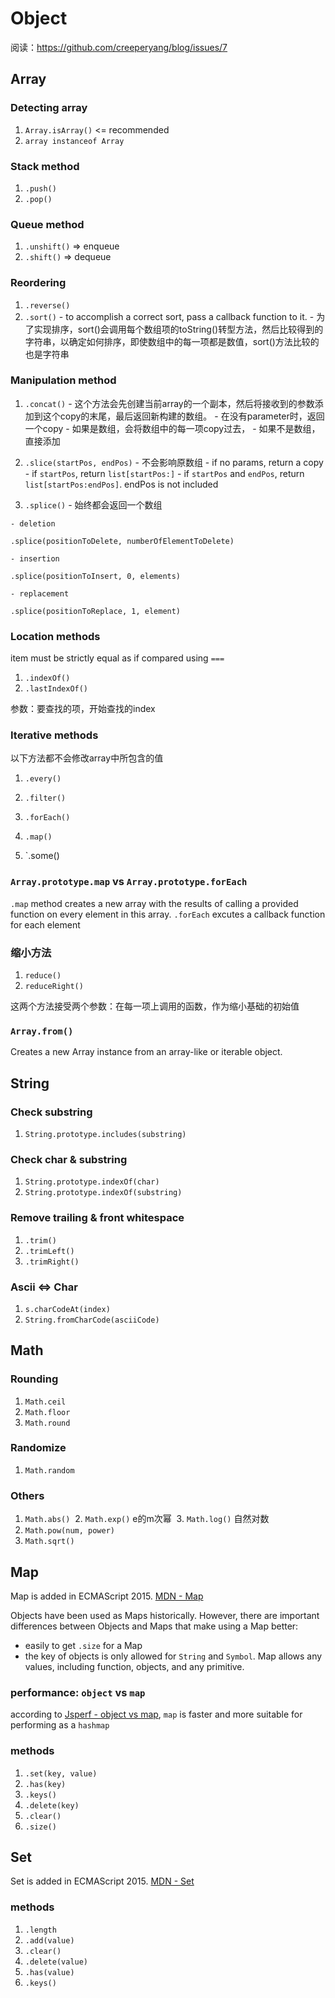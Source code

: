 # Object

阅读：https://github.com/creeperyang/blog/issues/7

## Array

### Detecting array
  1. `Array.isArray()` <= recommended
  2. `array instanceof Array`

### Stack method
  1. `.push()`
  2. `.pop()`

### Queue method
  1. `.unshift()` => enqueue
  2. `.shift()` => dequeue

### Reordering
  1. `.reverse()`
  2. `.sort()`
    - to accomplish a correct sort, pass a callback function to it.
    - 为了实现排序，sort()会调用每个数组项的toString()转型方法，然后比较得到的字符串，以确定如何排序，即使数组中的每一项都是数值，sort()方法比较的也是字符串

### Manipulation method
  1. `.concat()`
    - 这个方法会先创建当前array的一个副本，然后将接收到的参数添加到这个copy的末尾，最后返回新构建的数组。
    - 在没有parameter时，返回一个copy
    - 如果是数组，会将数组中的每一项copy过去，
    - 如果不是数组，直接添加
  2. `.slice(startPos, endPos)`
    - 不会影响原数组
    - if no params, return a copy
    - if `startPos`, return `list[startPos:]`
    - if `startPos` and `endPos`, return `list[startPos:endPos]`. endPos is not included

  3. `.splice()`
    - 始终都会返回一个数组

    - deletion
`.splice(positionToDelete, numberOfElementToDelete)`

    - insertion
`.splice(positionToInsert, 0, elements)`

    - replacement
`.splice(positionToReplace, 1, element)`

### Location methods
item must be strictly equal as if compared using `===`

  1. `.indexOf()`
  2. `.lastIndexOf()`

参数：要查找的项，开始查找的index

### Iterative methods
以下方法都不会修改array中所包含的值

  1. `.every()`

  2. `.filter()`

  3. `.forEach()`

  4. `.map()`

  5. `.some()

### `Array.prototype.map` vs `Array.prototype.forEach`
`.map` method creates a new array with the results of calling a provided function on every element in this array.
`.forEach` excutes a callback function for each element


### 缩小方法
1. `reduce()`
2. `reduceRight()`

这两个方法接受两个参数：在每一项上调用的函数，作为缩小基础的初始值

### `Array.from()`
Creates a new Array instance from an array-like or iterable object.


## String

### Check substring
  1. `String.prototype.includes(substring)`

### Check char & substring
  1. `String.prototype.indexOf(char)`
  1. `String.prototype.indexOf(substring)`

### Remove trailing & front whitespace
  1. `.trim()`
  2. `.trimLeft()`
  3. `.trimRight()`

### Ascii <=> Char
  1. `s.charCodeAt(index)`
  2. `String.fromCharCode(asciiCode)`

## Math

### Rounding
  1. `Math.ceil`
  2. `Math.floor`
  3. `Math.round`

### Randomize
  1. `Math.random`

### Others
  1. `Math.abs()`
  2. `Math.exp()` e的m次幂
  3. `Math.log()` 自然对数
  4. `Math.pow(num, power)`
  5. `Math.sqrt()`

## Map
Map is added in ECMAScript 2015.
[MDN - Map](https://developer.mozilla.org/en-US/docs/Web/JavaScript/Reference/Global_Objects/Map)

Objects have been used as Maps historically. However, there are important differences between Objects and Maps that make using a Map better:
  - easily to get `.size` for a Map
  - the key of objects is only allowed for `String` and `Symbol`. Map allows any values, including function, objects, and any primitive.

### performance: `object` vs `map`
according to [Jsperf - object vs map](https://jsperf.com/es6-map-vs-object-properties/2), `map` is faster and more suitable for performing as a `hashmap`

### methods
  1. `.set(key, value)`
  2. `.has(key)`
  3. `.keys()`
  4. `.delete(key)`
  5. `.clear()`
  6. `.size()`

## Set
Set is added in ECMAScript 2015.
[MDN - Set](https://developer.mozilla.org/en-US/docs/Web/JavaScript/Reference/Global_Objects/Set)

### methods
  1. `.length`
  2. `.add(value)`
  3. `.clear()`
  4. `.delete(value)`
  5. `.has(value)`
  6. `.keys()`
